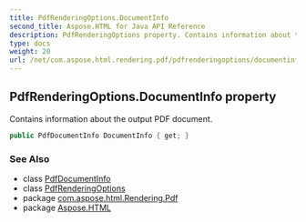 ```yaml
---
title: PdfRenderingOptions.DocumentInfo
second_title: Aspose.HTML for Java API Reference
description: PdfRenderingOptions property. Contains information about the output PDF document
type: docs
weight: 20
url: /net/com.aspose.html.rendering.pdf/pdfrenderingoptions/documentinfo/
---
```

## PdfRenderingOptions.DocumentInfo property

Contains information about the output PDF document.

```java
public PdfDocumentInfo DocumentInfo { get; }
```

### See Also

* class [PdfDocumentInfo](../../pdfdocumentinfo/)
* class [PdfRenderingOptions](../)
* package [com.aspose.html.Rendering.Pdf](../../pdfrenderingoptions/)
* package [Aspose.HTML](../../../)
